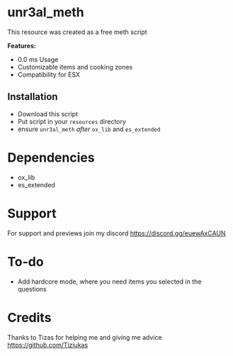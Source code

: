 # unr3al_meth

This resource was created as a free meth script

<b>Features:</b>
- 0.0 ms Usage
- Customizable items and cooking zones
- Compatibility for ESX

## Installation

- Download this script
- Put script in your `resources` directory
- ensure `unr3al_meth` *after* `ox_lib` and `es_extended`

# Dependencies
 - ox_lib
 - es_extended

# Support
For support and previews join my discord
https://discord.gg/euewAxCAUN

# To-do
- Add hardcore mode, where you need items you selected in the questions

# Credits
Thanks to Tizas for helping me and giving me advice
https://github.com/Tiziukas
